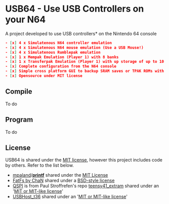 # USB64 - Use USB Controllers on your N64
A project developed to use USB controllers* on the Nintendo 64 console

```json
- [x] 4 x Simulatenous N64 controller emulation
- [x] 4 x Simulatenous N64 mouse emulation (Use a USB Mouse!)
- [x] 4 x Simulatenous Rumblepak emulation
- [x] 1 x Mempak Emulation (Player 1) with 8 banks
- [x] 1 x Transferpak Emulation (Player 1) with up storage of up to 10 ROMS.
- [x] Complete configuration from the N64 console
- [x] Simple cross platform GUI to backup SRAM saves or TPAK ROMs with your PC
- [x] Opensource under MIT license
```

## Compile
To do

## Program
To do

## License
USB64 is shared under the [MIT license](https://github.com/Ryzee119/usb64/blob/dev/LICENSE), however this project includes code by others. Refer to the list below.
* [mpaland](https://github.com/mpaland)/**[printf](https://github.com/mpaland/printf)** shared under the [MIT License](https://github.com/mpaland/printf/blob/d3b984684bb8a8bdc48cc7a1abecb93ce59bbe3e/LICENSE)
* [FatFs by ChaN](http://elm-chan.org/fsw/ff/00index_e.html) shared under a [BSD-style license](https://github.com/Ryzee119/usb64/blob/dev/src/fatfs/LICENSE.txt) 
* [QSPI](https://github.com/Ryzee119/usb64/tree/dev/src/qspi) is from Paul Stroffrefen's repo [teensy41_extram]([https://github.com/PaulStoffregen/teensy41_extram](https://github.com/PaulStoffregen/teensy41_extram)) shared under an '[MIT or MIT-like license](https://forum.pjrc.com/threads/29382-open-source-license-issues-when-using-teensy-products?p=79667&viewfull=1#post79667)'
* [USBHost_t36](https://github.com/Ryzee119/USBHost_t36) shared under an '[MIT or MIT-like license](https://forum.pjrc.com/threads/29382-open-source-license-issues-when-using-teensy-products?p=79667&viewfull=1#post79667)'